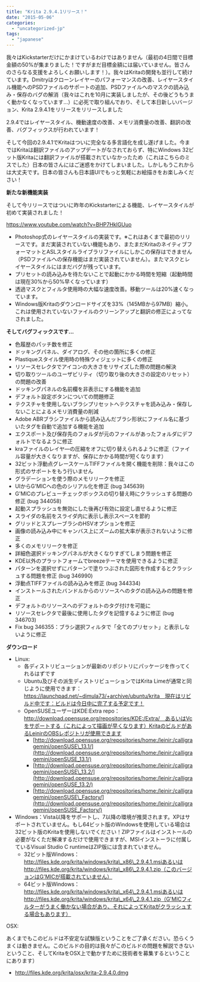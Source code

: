 ```yaml
---
title: "Krita 2.9.4.1リリース！"
date: "2015-05-06"
categories: 
  - "uncategorized-jp"
tags: 
  - "japanese"
---
```


我々はKickstarterだけにかまけているわけではありません（最初の4日間で目標金額の50%が集まりました！ですがまだ目標金額には届いていません。皆さんのさらなる支援をよろしくお願いします！）。我々はKritaの開発も並行して続けています。Dmitryはクローンレイヤーのパフォーマンスの改善、レイヤースタイル機能へのPSDファイルのサポートの追加、PSDファイルへのマスクの読み込み・保存のバグの解消（我々はこれを10月に実装しましたが、その後どうもうまく動かなくなっています…）に必死で取り組んでおり、そして本日新しいバージョン、Krita 2.9.4.1をリリースをリリースしました

2.9.4ではレイヤースタイル、機動速度の改善、メモリ消費量の改善、翻訳の改善、バグフィックスが行われています！

そして今回の2.9.4.1でKritaはついに完全なる多言語化を成し遂げました。今まではKritaは翻訳ファイルのアップデートがなされておらず、特にWindows 32ビット版Kritaには翻訳ファイルが搭載されていなかったため（これはこちらのミスでした）日本の皆さんにはご迷惑をかけてしまいました。しかしもうこれからは大丈夫です。日本の皆さんも日本語UIでもっと気軽にお絵描きをお楽しみください！

**新たな新機能実装**

そして今リリースではついに昨年のKickstarterによる機能、レイヤースタイルが初めて実装されました！

https://www.youtube.com/watch?v=BHP7HklGUuo

- Photoshop式のレイヤースタイルの実装です。※これはあくまで最初のリリースです。まだ実装されていない機能もあり、またまだKritaのネイティブフォーマットとASLスタイルライブラリファイルにしかこの保存はできません（PSDファイルへの保存機能はまだ実装されていません）。またマスクとレイヤースタイルにはまだバグが残っています。
- プリセットの読み込みを待たないことで起動にかかる時間を短縮（起動時間は現在30%から50%早くなっています）
- 透過マスクとフィルタ使用時の大幅な速度改善。移動ツールは20%速くなっています。
- Windows版Kritaのダウンロードサイズを33%（145MBから97MB）縮小。これは使用されていないファイルのクリーンアップと翻訳の修正によってなされました。

**そしてバグフィックスです…**

- 色履歴のパッチ数を修正
- ドッキングパネル、ダイアログ、その他の箇所に多くの修正
- Plastiqueスタイル使用時の特殊ウィジェットに多くの修正
- リソースセレクタでアイコンの大きさをリサイズした際の問題の解決
- 切り取りツールのユーザビリティ（切り取り後の大きさの設定のリセット）の問題の改善
- ドッキングパネルの名前欄を非表示にする機能を追加
- デフォルト設定ボタンについての問題修正
- テクスチャを使用しないブラシプリセットへテクスチャを読み込み・保存しないことによるメモリ消費量の削減
- Adobe ABRブラシファイルから読み込んだブラシ形状にファイル名に基づいたタグを自動で追加する機能を追加
- エクスポート及び保存先のフォルダが元のファイルがあったフォルダにデフォルトでなるように修正
- kraファイルのレイヤ―の圧縮をオフに切り替えられるように修正（ファイル容量が大きくなりますが、保存にかかる時間が短くなります）
- 32ビット浮動点グレースケールTIFFファイルを開く機能を削除：我々はこの形式のサポートをもう行いません
- グラデーションを使う際のメモリリークを修正
- UIからG'MICへの色のシリアル化を修正 (bug 345639)
- G'MICのプレビューチェックボックスの切り替え時にクラッシュする問題の修正 (bug 344058)
- 起動スプラッシュを無効にした後再び有効に設定し直せるように修正
- スライダの名前をスライダ内に表示し表示スペースを節約
- グリッドとスプレーブラシのHSVオプションを修正
- 画像の読み込み中にキャンバス上にズームの拡大率が表示されないように修正
- 多くのメモリリークを修正
- 詳細色選択ドッキングパネルが大きくなりすぎてしまう問題を修正
- KDE以外のプラットフォームでbreezeテーマを使用できるように修正
- パターンを選択せずにパターンで塗りつぶされた図形を作成するとクラッシュする問題を修正 (bug 346990)
- 浮動点TIFFファイルの読み込みを修正 (bug 344334)
- インストールされたバンドルからのリソースへのタグの読み込みの問題を修正
- デフォルトのリソースへのデフォルトのタグ付けを可能に
- リソースセレクタで最後に使用したタグを記憶するように修正 (bug 346703)
- Fix bug 346355：ブラシ選択フィルタで「全てのプリセット」と表示しないように修正

**ダウンロード**

- Linux:
    - 各ディストリビューションが最新のリポジトリにパッケージを作ってくれるはずです
    - Ubuntu及びその派生ディストリビューションではKrita Limeが通常と同じように使用できます：https://launchpad.net/~dimula73/+archive/ubuntu/krita　現在はリビルド中です：ビルドは今日中に完了する予定です！
    - OpenSUSEユーザーはKDE:Extra repo：http://download.opensuse.org/repositories/KDE:/Extra/　あるいはVcをサポートする（これによって描画が早くなります）KritaのビルドがあるLeinirのOBSレポジトリが使用できます
        - [http://download.opensuse.org/repositories/home:/leinir:/calligragemini/openSUSE\_13.1/](http://download.opensuse.org/repositories/home:/leinir:/calligragemini/openSUSE_13.1/)
        - [http://download.opensuse.org/repositories/home:/leinir:/calligragemini/openSUSE\_13.2/](http://download.opensuse.org/repositories/home:/leinir:/calligragemini/openSUSE_13.2/)
        - [http://download.opensuse.org/repositories/home:/leinir:/calligragemini/openSUSE\_Factory/](http://download.opensuse.org/repositories/home:/leinir:/calligragemini/openSUSE_Factory/)
- Windows：Vista以降をサポートし、7以降の環境が推奨されます。XPはサポートされていません。もし64ビット版のWindowsを使用している場合は32ビット版のKritaを使用しないでください！ZIPファイルはインストールの必要がなくただ解凍するだけで使用できますが、MSIインストーラに付属しているVisual Studio C runtimeはZIP版には含まれていません。
    - 32ビット版Windows：http://files.kde.org/krita/windows/krita\_x86\_2.9.4.1.msiあるいはhttp://files.kde.org/krita/windows/krita\_x86\_2.9.4.1.zip（このバージョンはG'MICが搭載されていません）
    - 64ビット版Windows：http://files.kde.org/krita/windows/krita\_x64\_2.9.4.1.msiあるいはhttp://files.kde.org/krita/windows/krita\_x64\_2.9.4.1.zip（G'MICフィルターがうまく働かない場合があり、それによってKritaがクラッシュする場合もあります）

OSX:

あくまでもこのビルドは不安定な試験版ということをご了承ください。恐らくうまくは動きません。このビルドの目的は我々がこのビルドの問題を解説できないということ、そしてKritaをOSX上で動かすために技術者を募集するということにあります）

- http://files.kde.org/krita/osx/krita-2.9.4.0.dmg
